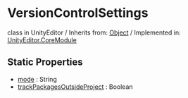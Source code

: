 # VersionControlSettings
class in UnityEditor
 / Inherits from: <a href="https://docs.unity3d.com/6000.0/Documentation/ScriptReference/Object.html">Object</a> / Implemented in: <a href="https://docs.unity3d.com/6000.0/Documentation/ScriptReference/UnityEditor.CoreModule.html">UnityEditor.CoreModule</a>
## Static Properties
- <a href="https://docs.unity3d.com/6000.0/Documentation/ScriptReference/VersionControlSettings-mode.html">mode</a> : String
- <a href="https://docs.unity3d.com/6000.0/Documentation/ScriptReference/VersionControlSettings-trackPackagesOutsideProject.html">trackPackagesOutsideProject</a> : Boolean

